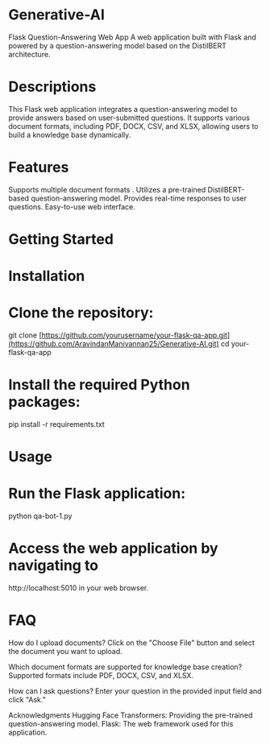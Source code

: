 # Generative-AI

Flask Question-Answering Web App
A web application built with Flask and powered by a question-answering model based on the DistilBERT architecture.

# Descriptions
This Flask web application integrates a question-answering model to provide answers based on user-submitted questions. It supports various document formats, including PDF, DOCX, CSV, and XLSX, allowing users to build a knowledge base dynamically.

# Features
Supports multiple document formats .
Utilizes a pre-trained DistilBERT-based question-answering model.
Provides real-time responses to user questions.
Easy-to-use web interface.

# Getting Started
# Installation
# Clone the repository:
git clone [https://github.com/yourusername/your-flask-qa-app.git](https://github.com/AravindanManivannan25/Generative-AI.git)
cd your-flask-qa-app

# Install the required Python packages:
pip install -r requirements.txt

# Usage
# Run the Flask application:
python qa-bot-1.py

# Access the web application by navigating to 
http://localhost:5010 in your web browser.

# FAQ
How do I upload documents?
Click on the "Choose File" button and select the document you want to upload.

Which document formats are supported for knowledge base creation?
Supported formats include PDF, DOCX, CSV, and XLSX.

How can I ask questions?
Enter your question in the provided input field and click "Ask."

Acknowledgments
Hugging Face Transformers: Providing the pre-trained question-answering model.
Flask: The web framework used for this application.


